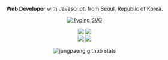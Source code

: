 <div align=center>

**Web Developer** with Javascript. from Seoul, Republic of Korea.

[![Typing SVG](https://readme-typing-svg.demolab.com?font=Fira+Code&pause=1000&color=FF149E&width=435&lines=I+love+making+everything+interesting)](https://git.io/typing-svg)

<div>
  <img src="https://img.shields.io/badge/-ReactJs-61DAFB?logo=react&logoColor=white&style=for-the-badge"/></a>
  <img src="https://img.shields.io/badge/node.js-339933?style=for-the-badge&logo=Node.js&logoColor=white"/></a>
<div>

<div>
  <img src="https://shields.io/badge/JavaScript-F7DF1E?logo=JavaScript&logoColor=000&style=flat-square"/></a>
  <img src="https://shields.io/badge/TypeScript-3178C6?logo=TypeScript&logoColor=FFF&style=flat-square"/></a>
</div>



![jungpaeng github stats](https://github-readme-stats.vercel.app/api?username=yeinn&show_icons=true&theme=radical&count_private=true&custom_title=Github_Stats)

</div>
